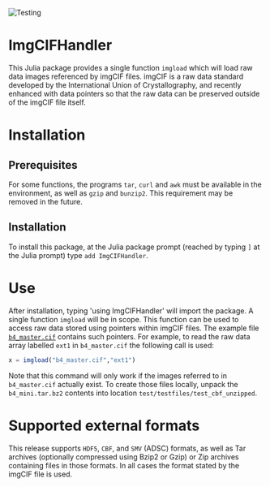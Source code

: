 ![Testing](https://github.com/jamesrhester/ImgCIFHandler.jl/workflows/Tests/badge.svg)

# ImgCIFHandler

This Julia package provides a single function `imgload` which will load raw
data images referenced by imgCIF files. imgCIF is a raw data standard developed
by the International Union of Crystallography, and recently enhanced with data
pointers so that the raw data can be preserved outside of the imgCIF file 
itself.

# Installation

## Prerequisites

For some functions, the programs `tar`, `curl` and `awk` must be available in the environment, 
as well as `gzip` and `bunzip2`. This requirement may be removed in the future.

## Installation

To install this package, at the Julia package prompt (reached by typing `]` at the Julia prompt) type `add ImgCIFHandler`.

# Use

After installation, typing 'using ImgCIFHandler' will import the package. A single function `imgload` will be in scope. This function can be used to
access raw data stored using pointers within imgCIF files. The example file [`b4_master.cif`](test/testfiles/b4_master.cif) contains such pointers.
For example, to read the raw data array labelled `ext1` in `b4_master.cif` the following call is used:

```julia
x = imgload("b4_master.cif","ext1")
```

Note that this command will only work if the images referred to in `b4_master.cif` actually exist. To create those files locally, unpack the 
`b4_mini.tar.bz2` contents into location `test/testfiles/test_cbf_unzipped`.

# Supported external formats

This release supports `HDF5`, `CBF`, and `SMV` (ADSC) formats, as well as Tar archives (optionally compressed using Bzip2 or Gzip) or 
Zip archives containing files in those formats. In all cases the format stated by the imgCIF file is used.
